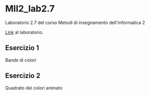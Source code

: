 # MII2_lab2.7

Laboratorio 2.7 del corso Metodi di insegnamento dell'informatica 2

[Link](https://informa.inf.usi.ch/course/aXZZtAnHDx4E9LCnt/lab/Lh2F9EKzfzPoXykvq) al laboratorio.

## Esercizio 1
Bande di colori

## Esercizio 2
Quadrato dei colori animato
